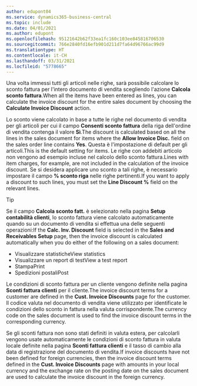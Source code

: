 ```yaml
---
author: edupont04
ms.service: dynamics365-business-central
ms.topic: include
ms.date: 04/01/2021
ms.author: edupont
ms.openlocfilehash: 95121642b62f33ea1fc160c103ee845816706530
ms.sourcegitcommit: 766e2840fd16efb901d211d7fa64d96766ac99d9
ms.translationtype: HT
ms.contentlocale: it-CH
ms.lasthandoff: 03/31/2021
ms.locfileid: "5778665"
---
```

<span data-ttu-id="9aa36-101">Una volta immessi tutti gli articoli nelle righe, sarà possibile calcolare lo sconto fattura per l'intero documento di vendita scegliendo l'azione **Calcola sconto fattura**.</span><span class="sxs-lookup"><span data-stu-id="9aa36-101">When all the items have been entered as lines, you can calculate the invoice discount for the entire sales document by choosing the **Calculate Invoice Discount** action.</span></span>

<span data-ttu-id="9aa36-102">Lo sconto viene calcolato in base a tutte le righe nel documento di vendita per gli articoli per cui il campo **Consenti sconto fattura** della riga dell'ordine di vendita contenga il valore **Sì**.</span><span class="sxs-lookup"><span data-stu-id="9aa36-102">The discount is calculated based on all the lines in the sales document for items where the **Allow Invoice Disc.** field on the sales order line contains **Yes**.</span></span> <span data-ttu-id="9aa36-103">Questa è l'impostazione di default per gli articoli.</span><span class="sxs-lookup"><span data-stu-id="9aa36-103">This is the default setting for items.</span></span> <span data-ttu-id="9aa36-104">Le righe con addebiti articolo non vengono ad esempio incluse nel calcolo dello sconto fattura.</span><span class="sxs-lookup"><span data-stu-id="9aa36-104">Lines with item charges, for example, are not included in the calculation of the invoice discount.</span></span> <span data-ttu-id="9aa36-105">Se si desidera applicare uno sconto a tali righe, è necessario impostare il campo **% sconto riga** nelle righe pertinenti.</span><span class="sxs-lookup"><span data-stu-id="9aa36-105">If you want to apply a discount to such lines, you must set the **Line Discount %** field on the relevant lines.</span></span>  

> [!TIP]
> <span data-ttu-id="9aa36-106">Se il campo **Calcola sconto fatt.** è selezionato nella pagina **Setup contabilità clienti**, lo sconto fattura viene calcolato automaticamente quando su un documento di vendita si effettua una delle seguenti operazioni:</span><span class="sxs-lookup"><span data-stu-id="9aa36-106">If the **Calc. Inv. Discount** field is selected in the **Sales and Receivables Setup** page, then the invoice discount is calculated automatically when you do either of the following on a sales document:</span></span>
>
> * <span data-ttu-id="9aa36-107">Visualizzare statistiche</span><span class="sxs-lookup"><span data-stu-id="9aa36-107">View statistics</span></span>
> * <span data-ttu-id="9aa36-108">Visualizzare un report di test</span><span class="sxs-lookup"><span data-stu-id="9aa36-108">View a test report</span></span>
> * <span data-ttu-id="9aa36-109">Stampa</span><span class="sxs-lookup"><span data-stu-id="9aa36-109">Print</span></span>
> * <span data-ttu-id="9aa36-110">Spedizioni postali</span><span class="sxs-lookup"><span data-stu-id="9aa36-110">Post</span></span>

<span data-ttu-id="9aa36-111">Le condizioni di sconto fattura per un cliente vengono definite nella pagina **Sconti fattura clienti** per il cliente.</span><span class="sxs-lookup"><span data-stu-id="9aa36-111">The invoice discount terms for a customer are defined in the **Cust. Invoice Discounts** page for the customer.</span></span> <span data-ttu-id="9aa36-112">Il codice valuta nel documento di vendita viene utilizzato per identificate le condizioni dello sconto in fattura nella valuta corrispondente.</span><span class="sxs-lookup"><span data-stu-id="9aa36-112">The currency code on the sales document is used to find the invoice discount terms in the corresponding currency.</span></span>

<span data-ttu-id="9aa36-113">Se gli sconti fattura non sono stati definiti in valuta estera, per calcolarli vengono usate automaticamente le condizioni di sconto fattura in valuta locale definite nella pagina **Sconti fattura clienti** e il tasso di cambio alla data di registrazione del documento di vendita.</span><span class="sxs-lookup"><span data-stu-id="9aa36-113">If invoice discounts have not been defined for foreign currencies, then the invoice discount terms defined in the **Cust. Invoice Discounts** page with amounts in your local currency and the exchange rate on the posting date on the sales document are used to calculate the invoice discount in the foreign currency.</span></span>
